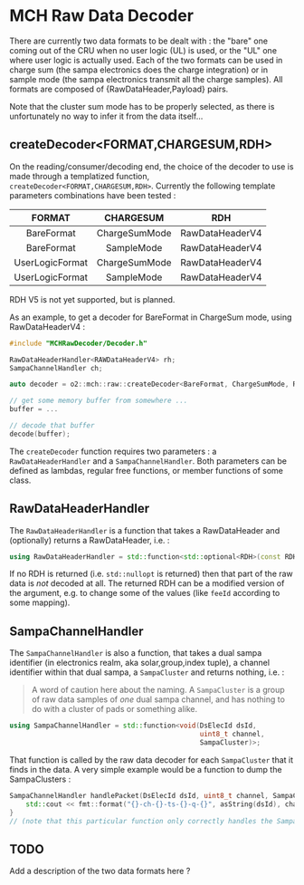 <!-- doxy
\page refMUONMCHRawDecoder MCH Raw Data Decoder
/doxy -->

# MCH Raw Data Decoder

There are currently two data formats to be dealt with : the "bare" one coming
out of the CRU when no user logic (UL) is used, or the "UL" one where user
logic is actually used. Each of the two formats can be used in charge sum (the
sampa electronics does the charge integration) or in sample mode (the sampa
electronics transmit all the charge samples). All formats are composed of
{RawDataHeader,Payload} pairs.

Note that the cluster sum mode has to be properly selected, as there is
unfortunately no way to infer it from the data itself...

## createDecoder&lt;FORMAT,CHARGESUM,RDH>

On the reading/consumer/decoding end, the choice of the decoder to use is made
through a templatized function, `createDecoder<FORMAT,CHARGESUM,RDH>`.
Currently the following template parameters combinations have been tested : 

|      FORMAT     |   CHARGESUM   |       RDH       |
| :-------------: | :-----------: | :-------------: |
|    BareFormat   | ChargeSumMode | RawDataHeaderV4 |
|    BareFormat   |   SampleMode  | RawDataHeaderV4 |
| UserLogicFormat | ChargeSumMode | RawDataHeaderV4 |
| UserLogicFormat |   SampleMode  | RawDataHeaderV4 |

RDH V5 is not yet supported, but is planned.

As an example, to get a decoder for BareFormat in ChargeSum mode, using
RawDataHeaderV4 :

```.cpp
#include "MCHRawDecoder/Decoder.h"

RawDataHeaderHandler<RAWDataHeaderV4> rh;
SampaChannelHandler ch;

auto decoder = o2::mch::raw::createDecoder<BareFormat, ChargeSumMode, RAWDataHeaderV4>(rh, ch);

// get some memory buffer from somewhere ...
buffer = ... 

// decode that buffer
decode(buffer);
```

The `createDecoder` function requires two parameters : a `RawDataHeaderHandler`
and a `SampaChannelHandler`.
Both parameters can be defined as lambdas, regular free functions, or member
functions of some class.

## RawDataHeaderHandler

The `RawDataHeaderHandler` is a function that takes a RawDataHeader and
(optionally) returns a RawDataHeader, i.e. :

```.cpp
using RawDataHeaderHandler = std::function<std::optional<RDH>(const RDH& rdh)>;
```

If no RDH is returned (i.e. `std::nullopt` is returned) then that part of the
raw data is _not_ decoded at all.
The returned RDH can be a modified version of the argument, e.g. to change some
of the values (like `feeId` according to some mapping).

## SampaChannelHandler

The `SampaChannelHandler` is also a function, that takes a dual sampa
identifier (in electronics realm, aka solar,group,index tuple), a channel
identifier within that dual sampa, a `SampaCluster` and returns nothing, i.e. :

> A word of caution here about the naming. A `SampaCluster` is a group of raw
> data samples of _one_ dual sampa channel, and has nothing to do with a
> cluster of pads or something alike. 

```.cpp
using SampaChannelHandler = std::function<void(DsElecId dsId,
                                               uint8_t channel,
                                               SampaCluster)>;
```

That function is called by the raw data decoder for each `SampaCluster` that it
finds in the data.
A very simple example would be a function to dump the SampaClusters : 

```.cpp
SampaChannelHandler handlePacket(DsElecId dsId, uint8_t channel, SampaCluster sc) {
    std::cout << fmt::format("{}-ch-{}-ts-{}-q-{}", asString(dsId), channel, sc.timestamp, sc.chargeSum));
}
// (note that this particular function only correctly handles the SampaCluster in ChargeSum Mode)
```

## TODO

Add a description of the two data formats here ?

